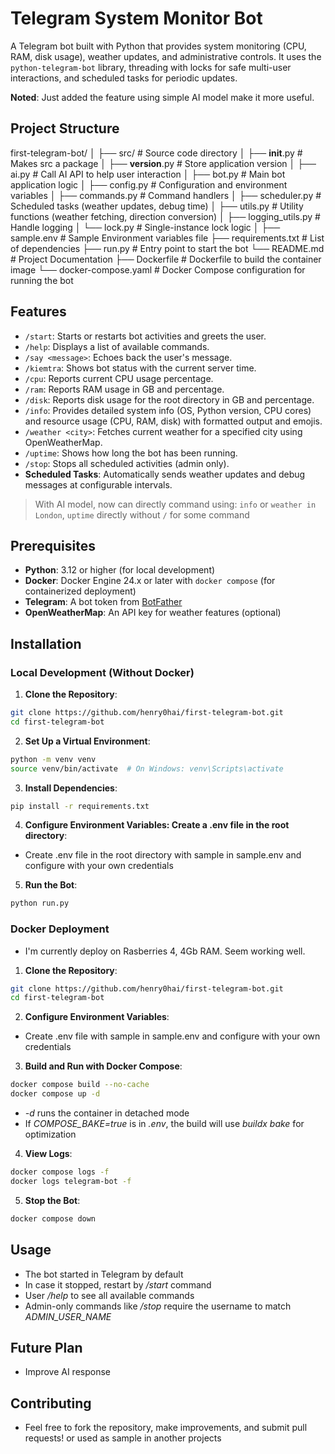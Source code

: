 # Telegram System Monitor Bot

A Telegram bot built with Python that provides system monitoring (CPU, RAM, disk usage), weather updates, and administrative controls. It uses the `python-telegram-bot` library, threading with locks for safe multi-user interactions, and scheduled tasks for periodic updates. 

**Noted**: Just added the feature using simple AI model make it more useful.

## Project Structure

first-telegram-bot/
│
├── src/                   # Source code directory
│   ├── __init__.py        # Makes src a package
│   ├── __version__.py     # Store application version
│   ├── ai.py              # Call AI API to help user interaction
│   ├── bot.py             # Main bot application logic
│   ├── config.py          # Configuration and environment variables
│   ├── commands.py        # Command handlers
│   ├── scheduler.py       # Scheduled tasks (weather updates, debug time)
│   ├── utils.py           # Utility functions (weather fetching, direction conversion)
│   ├── logging_utils.py   # Handle logging
│   └── lock.py            # Single-instance lock logic
│
├── sample.env             # Sample Environment variables file
├── requirements.txt       # List of dependencies
├── run.py                 # Entry point to start the bot
└── README.md              # Project Documentation
├── Dockerfile             # Dockerfile to build the container image
└── docker-compose.yaml    # Docker Compose configuration for running the bot

## Features

- `/start`: Starts or restarts bot activities and greets the user.
- `/help`: Displays a list of available commands.
- `/say <message>`: Echoes back the user's message.
- `/kiemtra`: Shows bot status with the current server time.
- `/cpu`: Reports current CPU usage percentage.
- `/ram`: Reports RAM usage in GB and percentage.
- `/disk`: Reports disk usage for the root directory in GB and percentage.
- `/info`: Provides detailed system info (OS, Python version, CPU cores) and resource usage (CPU, RAM, disk) with formatted output and emojis.
- `/weather <city>`: Fetches current weather for a specified city using OpenWeatherMap.
- `/uptime`: Shows how long the bot has been running.
- `/stop`: Stops all scheduled activities (admin only).
- __Scheduled Tasks__: Automatically sends weather updates and debug messages at configurable intervals.

> With AI model, now can directly command using: `info` or `weather in London`, `uptime` directly without `/` for some command

## Prerequisites

- __Python__: 3.12 or higher (for local development)
- __Docker__: Docker Engine 24.x or later with `docker compose` (for containerized deployment)
- __Telegram__: A bot token from [BotFather](https://t.me/BotFather)
- __OpenWeatherMap__: An API key for weather features (optional)

## Installation

### Local Development (Without Docker)

1. __Clone the Repository__:

```bash
git clone https://github.com/henry0hai/first-telegram-bot.git
cd first-telegram-bot
```

2. __Set Up a Virtual Environment__:

```bash
python -m venv venv
source venv/bin/activate  # On Windows: venv\Scripts\activate
```

3. __Install Dependencies__:

```bash
pip install -r requirements.txt
```

4. __Configure Environment Variables: Create a .env file in the root directory__:

- Create .env file in the root directory with sample in sample.env and configure with your own credentials

5. __Run the Bot__:

```bash
python run.py
```

### Docker Deployment 

- I'm currently deploy on Rasberries 4, 4Gb RAM. Seem working well.

1. __Clone the Repository__:

```bash
git clone https://github.com/henry0hai/first-telegram-bot.git
cd first-telegram-bot
```

2. __Configure Environment Variables__:
  
- Create .env file with sample in sample.env and configure with your own credentials
  
3. __Build and Run with Docker Compose__:

```bash
docker compose build --no-cache
docker compose up -d
```

- *-d* runs the container in detached mode
- If *COMPOSE_BAKE=true* is in *.env*, the build will use *buildx bake* for optimization

4. __View Logs__:

```bash
docker compose logs -f
docker logs telegram-bot -f 
```

5. __Stop the Bot__:

```bash
docker compose down
```

## Usage

- The bot started in Telegram by default
- In case it stopped, restart by */start* command
- User */help* to see all available commands
- Admin-only commands like */stop* require the username to match *ADMIN_USER_NAME*

## Future Plan

- Improve AI response

## Contributing

- Feel free to fork the repository, make improvements, and submit pull requests! or used as sample in another projects
